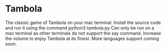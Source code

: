 # Tambola
The classic game of Tambola on your mac terminal.
Install the source code and run it using the command python3 tambola.py
Can only be run on a mac terminal as other terminals do not support the say command.
Increase the volume to enjoy Tambola at its finest.
More languages support coming soon.
